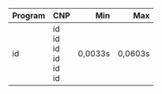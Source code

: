 Program | CNP | Min | Max
--- | --- | ---: | ---:
id | id<br/>id<br/>id<br/>id<br/>id<br/>id | 0,0033s | 0,0603s
